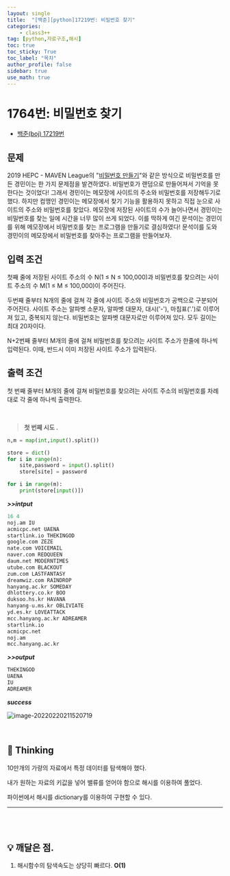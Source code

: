 ```yaml
---
layout: single
title:  "[백준][python]17219번: 비밀번호 찾기"
categories: 
    - class3++
tag: [python,자료구조,해시]
toc: true
toc_sticky: True
toc_label: "목차"
author_profile: false
sidebar: true
use_math: true
---
```


# 1764번: 비밀번호 찾기

* [백준(boj) 17219번](https://www.acmicpc.net/problem/17219)

## 문제

2019 HEPC - MAVEN League의 "[비밀번호 만들기](https://www.acmicpc.net/problem/17218)"와 같은 방식으로 비밀번호를 만든 경민이는 한 가지 문제점을 발견하였다. 비밀번호가 랜덤으로 만들어져서 기억을 못 한다는 것이었다! 그래서 경민이는 메모장에 사이트의 주소와 비밀번호를 저장해두기로 했다. 하지만 컴맹인 경민이는 메모장에서 찾기 기능을 활용하지 못하고 직접 눈으로 사이트의 주소와 비밀번호를 찾았다. 메모장에 저장된 사이트의 수가 늘어나면서 경민이는 비밀번호를 찾는 일에 시간을 너무 많이 쓰게 되었다. 이를 딱하게 여긴 문석이는 경민이를 위해 메모장에서 비밀번호를 찾는 프로그램을 만들기로 결심하였다! 문석이를 도와 경민이의 메모장에서 비밀번호를 찾아주는 프로그램을 만들어보자.



## 입력 조건

첫째 줄에 저장된 사이트 주소의 수 N(1 ≤ N ≤ 100,000)과 비밀번호를 찾으려는 사이트 주소의 수 M(1 ≤ M ≤ 100,000)이 주어진다.

두번째 줄부터 N개의 줄에 걸쳐 각 줄에 사이트 주소와 비밀번호가 공백으로 구분되어 주어진다. 사이트 주소는 알파벳 소문자, 알파벳 대문자, 대시('-'), 마침표('.')로 이루어져 있고, 중복되지 않는다. 비밀번호는 알파벳 대문자로만 이루어져 있다. 모두 길이는 최대 20자이다.

N+2번째 줄부터 M개의 줄에 걸쳐 비밀번호를 찾으려는 사이트 주소가 한줄에 하나씩 입력된다. 이때, 반드시 이미 저장된 사이트 주소가 입력된다.



## 출력 조건

첫 번째 줄부터 M개의 줄에 걸쳐 비밀번호를 찾으려는 사이트 주소의 비밀번호를 차례대로 각 줄에 하나씩 출력한다.

<br/>

> **첫 번째 시도 .**

```python
n,m = map(int,input().split())

store = dict()
for i in range(n):
    site,password = input().split()
    store[site] = password

for i in range(m):
    print(store[input()])
```

 ***>>intput***

```python
16 4
noj.am IU
acmicpc.net UAENA
startlink.io THEKINGOD
google.com ZEZE
nate.com VOICEMAIL
naver.com REDQUEEN
daum.net MODERNTIMES
utube.com BLACKOUT
zum.com LASTFANTASY
dreamwiz.com RAINDROP
hanyang.ac.kr SOMEDAY
dhlottery.co.kr BOO
duksoo.hs.kr HAVANA
hanyang-u.ms.kr OBLIVIATE
yd.es.kr LOVEATTACK
mcc.hanyang.ac.kr ADREAMER
startlink.io
acmicpc.net
noj.am
mcc.hanyang.ac.kr
```

 ***>>output***

```python
THEKINGOD
UAENA
IU
ADREAMER
```

 ***success***

![image-20220220211520719]({{geunskoo.github.io}}/images/2022-02-20-boj-1764/image-20220220211520719.png)

<br/>

## 🌝 Thinking

10만개의 가량의 자료에서 특정 데이터를 탐색해야 했다.

내가 원하는 자료의 키값을 넣어 밸류를 얻어야 함으로 해시를 이용하여 풀었다.

파이썬에서 해시를 dictionary를 이용하여 구현할 수 있다. 

---

<br/>

<br/>

## 💡 깨달은 점.

1. 해시함수의 탐색속도는 상당히 빠르다. **O(1)**
